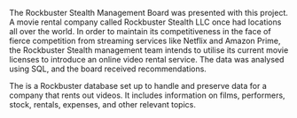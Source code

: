 The Rockbuster Stealth Management Board was presented with this project. A movie rental company called Rockbuster Stealth LLC once had locations all over the world. In order to maintain its competitiveness in the face of fierce competition from streaming services like Netflix and Amazon Prime, the Rockbuster Stealth management team intends to utilise its current movie licenses to introduce an online video rental service. The data was analysed using SQL, and the board received recommendations.  

The is a Rockbuster database set up to handle and preserve data for a company that rents out videos. It includes information on films, performers, stock, rentals, expenses, and other relevant topics.

